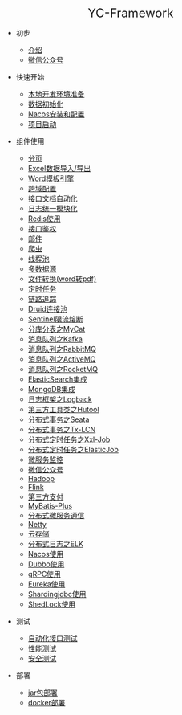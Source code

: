 <center><font size=5>YC-Framework</font></center>

* 初步
  * [介绍](zh-cn/intro.md)
  * [微信公众号](zh-cn/wechat.md)

* 快速开始
  * [本地开发环境准备](zh-cn/dev_env.md)
  * [数据初始化](zh-cn/init.md)
  * [Nacos安装和配置](zh-cn/nacos.md)
  * [项目启动](zh-cn/run.md)

* 组件使用
  * [分页](zh-cn/page.md)
  * [Excel数据导入/导出](zh-cn/excel.md)
  * [Word模板引擎](zh-cn/word.md)
  * [跨域配置](zh-cn/cors.md)
  * [接口文档自动化](zh-cn/knife4j.md)
  * [日志统一模块化](zh-cn/log.md)
  * [Redis使用](zh-cn/redis.md)
  * [接口鉴权](zh-cn/security.md)
  * [邮件](zh-cn/email.md)
  * [爬虫](zh-cn/crawler.md)
  * [线程池](zh-cn/thread.md)
  * [多数据源](zh-cn/multi_datasource.md)
  * [文件转换(word转pdf)](zh-cn/wordToPdf.md)
  * [定时任务](zh-cn/quartz.md)
  * [链路追踪](zh-cn/link_track.md)
  * [Druid连接池](zh-cn/druid.md)
  * [Sentinel限流熔断](zh-cn/sentinel.md)
  * [分库分表之MyCat](zh-cn/mycat.md)
  * [消息队列之Kafka](zh-cn/kafka.md)
  * [消息队列之RabbitMQ](zh-cn/rabbitmq.md)
  * [消息队列之ActiveMQ](zh-cn/activemq.md)
  * [消息队列之RocketMQ](zh-cn/rocketmq.md)
  * [ElasticSearch集成](zh-cn/es.md)
  * [MongoDB集成](zh-cn/mongodb.md)
  * [日志框架之Logback](zh-cn/logback.md)
  * [第三方工具类之Hutool](zh-cn/hutool.md)
  * [分布式事务之Seata](zh-cn/seata.md)
  * [分布式事务之Tx-LCN](zh-cn/tx_lcn.md)
  * [分布式定时任务之Xxl-Job](zh-cn/xxl_job.md)
  * [分布式定时任务之ElasticJob](zh-cn/elastic_job.md)
  * [微服务监控](zh-cn/monitor_server.md)
  * [微信公众号](zh-cn/wechat_api.md)
  * [Hadoop](zh-cn/hadoop.md)
  * [Flink](zh-cn/flink.md)
  * [第三方支付](zh-cn/pay.md)
  * [MyBatis-Plus](zh-cn/mp.md)
  * [分布式微服务通信](zh-cn/feign.md)
  * [Netty](zh-cn/netty.md)
  * [云存储](zh-cn/cs.md)
  * [分布式日志之ELK](zh-cn/elk.md)
  * [Nacos使用](zh-cn/nacos_app.md)
  * [Dubbo使用](zh-cn/dubbo.md)
  * [gRPC使用](zh-cn/grpc.md)
  * [Eureka使用](zh-cn/eureka.md)
  * [Shardingjdbc使用](zh-cn/shardingjdbc.md)
  * [ShedLock使用](zh-cn/shedlock.md)

* 测试
  * [自动化接口测试](zh-cn/no.md)
  * [性能测试](zh-cn/no.md)
  * [安全测试](zh-cn/no.md)

* 部署
  * [jar包部署](zh-cn/no.md)
  * [docker部署](zh-cn/no.md)
